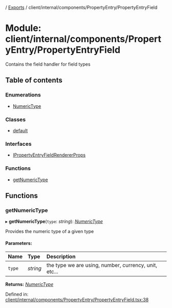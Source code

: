 [](../README.md) / [Exports](../modules.md) / client/internal/components/PropertyEntry/PropertyEntryField

# Module: client/internal/components/PropertyEntry/PropertyEntryField

Contains the field handler for field types

## Table of contents

### Enumerations

- [NumericType](../enums/client_internal_components_propertyentry_propertyentryfield.numerictype.md)

### Classes

- [default](../classes/client_internal_components_propertyentry_propertyentryfield.default.md)

### Interfaces

- [IPropertyEntryFieldRendererProps](../interfaces/client_internal_components_propertyentry_propertyentryfield.ipropertyentryfieldrendererprops.md)

### Functions

- [getNumericType](client_internal_components_propertyentry_propertyentryfield.md#getnumerictype)

## Functions

### getNumericType

▸ **getNumericType**(`type`: *string*): [*NumericType*](../enums/client_internal_components_propertyentry_propertyentryfield.numerictype.md)

Provides the numeric type of a given type

#### Parameters:

Name | Type | Description |
:------ | :------ | :------ |
`type` | *string* | the type we are using, number, currency, unit, etc...    |

**Returns:** [*NumericType*](../enums/client_internal_components_propertyentry_propertyentryfield.numerictype.md)

Defined in: [client/internal/components/PropertyEntry/PropertyEntryField.tsx:38](https://github.com/onzag/itemize/blob/28218320/client/internal/components/PropertyEntry/PropertyEntryField.tsx#L38)

